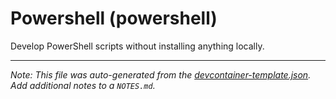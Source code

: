 
# Powershell (powershell)

Develop PowerShell scripts without installing anything locally.





---

_Note: This file was auto-generated from the [devcontainer-template.json](https://github.com/igecloudsdev/devcondemos/blob/main/src/powershell/devcontainer-template.json).  Add additional notes to a `NOTES.md`._
